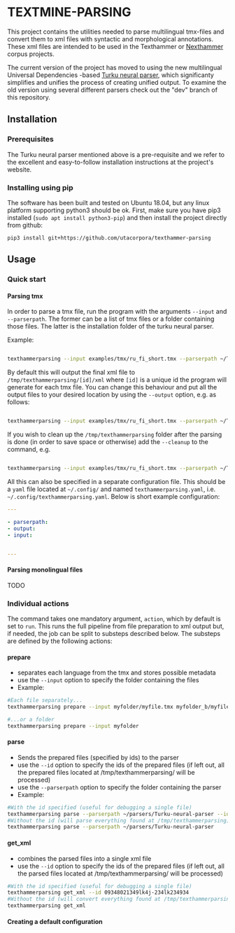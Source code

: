 TEXTMINE-PARSING
================


This project contains the utilities needed to parse multilingual tmx-files and convert them
to xml files with syntactic and morphological annotations. These xml files are intended to be used 
in the Texthammer or [Nexthammer](https://github.com/hrmJ/nexthammer) corpus projects.

The current version of the project has moved to using the new multilingual
Universal Dependencies -based [Turku neural parser](https://turkunlp.github.io/Turku-neural-parser-pipeline/),
which significanty simplifies and unifies the process of creating unified output. 
To examine the old version using several different parsers check out the
"dev" branch of this repository.


Installation
------------

### Prerequisites

The Turku neural parser mentioned above is a pre-requisite and we refer to the
excellent and easy-to-follow installation instructions at the project's
website.

### Installing using pip

The software has been built and tested on Ubuntu 18.04, but any linux platform
supporting python3 should be ok.
First, make sure you have pip3 installed (`sudo apt install python3-pip`)
and then install the project directly from github:

```
pip3 install git+https://github.com/utacorpora/texthammer-parsing
```

Usage
-----

### Quick start

#### Parsing tmx

In order to parse a tmx file, run the program with the arguments 
`--input` and `--parserpath`. The former can be a list of tmx files
or a folder containing those files. The latter is the installation
folder of the turku neural parser.

Example:

```bash

texthammerparsing --input examples/tmx/ru_fi_short.tmx --parserpath ~/Turku-neural-parser-pipeline/

```

By default this will output the final xml file to `/tmp/texthammerparsing/[id]/xml` where `[id]`
is a unique id the program will generate for each tmx file. You can change this
behaviour and put all the output files to your desired location by using the `--output` option,
e.g. as follows:

```bash

texthammerparsing --input examples/tmx/ru_fi_short.tmx --parserpath ~/Turku-neural-parser-pipeline/ --output ~/texthammer_xml

```

If you wish to clean up the `/tmp/texthammerparsing` folder after the parsing is done
(in order to save space or otherwise) add the `--cleanup` to the command, e.g.


```bash

texthammerparsing --input examples/tmx/ru_fi_short.tmx --parserpath ~/Turku-neural-parser-pipeline/ --output ~/texthammer_xml --cleanup

```

All this can also be specified in a separate configuration file. This should
be a `yaml` file located at `~/.config/` and named `texthammerparsing.yaml`, i.e.
`~/.config/texthammerparsing.yaml`. Below is short example configuration:

```yaml
---

- parserpath: 
- output: 
- input: 


---
```


#### Parsing monolingual files

TODO


### Individual actions

The command takes one mandatory argument, `action`, which 
by default is set to `run`.  This runs the full pipeline from
file preparation to xml output but, if needed, the job
can be split to substeps described below. The substeps
are defined by the following actions:

#### prepare

- separates each language from the tmx and stores possible metadata 
- use the `--input` option to specify the folder containing the files
- Example:

```bash
#Each file separately...
texthammerparsing prepare --input myfolder/myfile.tmx myfolder_b/myfile.tmx

#...or a folder
texthammerparsing prepare --input myfolder
```

#### parse

- Sends the prepared files (specified by ids) to the parser
- use the `--id` option to specify the ids of the prepared files (if left out, all the prepared files located at /tmp/texthammerparsing/ will be processed)
- use the `--parserpath` option to specify the folder containing the parser
- Example:

```bash
#With the id specified (useful for debugging a single file)
texthammerparsing parse --parserpath ~/parsers/Turku-neural-parser --id 09348021349lk4j-234lk234934
#Without the id (will parse everything found at /tmp/texthammerparsing)
texthammerparsing parse --parserpath ~/parsers/Turku-neural-parser 
```


#### get_xml

- combines the parsed files into a single xml file
- use the `--id` option to specify the ids of the prepared files (if left out, all the parsed files located at /tmp/texthammerparsing/ will be processed)

```bash
#With the id specified (useful for debugging a single file)
texthammerparsing get_xml --id 09348021349lk4j-234lk234934
#Without the id (will convert everything found at /tmp/texthammerparsing)
texthammerparsing get_xml 
```



#### Creating a default configuration




